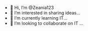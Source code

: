 - 👋 Hi, I’m @Zeania123
- 👀 I’m interested in sharing ideas...
- 🌱 I’m currently learning IT...
- 💞️ I’m looking to collaborate on IT ...


<!---
Zeania123/Zeania123 is a ✨ special ✨ repository because its `README.md` (this file) appears on your GitHub profile.
You can click the Preview link to take a look at your changes.
--->
